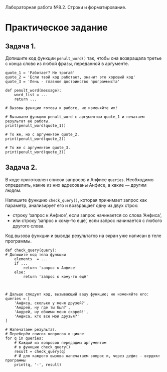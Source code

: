 Лабораторная работа №8.2. Строки и форматирование.  

# Практическое задание
## Задача 1.

Допишите код функции `penult_word()` так, чтобы она возвращала третье с конца слово из любой фразы, переданной в аргументе.  
```
quote_1 = 'Работает? Не трогай'
quote_2 = 'Если твой код работает, значит это хороший код'
quote_3 = 'Лень - главное достоинство программиста'

def penult_word(message):
    word_list = ...
    return ...

# Вызовы функции готовы к работе, не изменяйте их!

# Вызываем функцию penult_word с аргументом quote_1 и печатаем результат её работы.
print(penult_word(quote_1))

# То же, но с аргументом quote_2.
print(penult_word(quote_2))

# То же с аргументом quote_3.
print(penult_word(quote_3))
```
## Задача 2.

В коде приготовлен список запросов к Анфисе `queries`. Необходимо определить, какие из них адресованы Анфисе, а какие — другим людям.  

Напишите функцию `check_query()`, которая принимает запрос как параметр, анализирует его и возвращает одну из двух строк:  

+ строку ‘запрос к Анфисе’, если запрос начинается со слова ‘Анфиса’,
+ или строку ‘запрос к кому-то ещё’, если запрос начинается с любого другого слова.

Код вызова функции и вывода результатов на экран уже написан в теле программы.  
```
def check_query(query):
# Допишите код тела функции
    elements  = ...
    if ...
        return 'запрос к Анфисе'
    else:
        return 'запрос к кому-то ещё'



# Дальше следует код, вызывающий вашу функцию; не изменяйте его:
queries = [
    'Анфиса, сколько у меня друзей?',
    'Андрей, ну где ты был?',
    'Андрей, ну обними меня скорей!',
    'Анфиса, кто все мои друзья?'
]

# Напечатаем результат.
# Переберём список вопросов в цикле
for q in queries:
    # Каждый из вопросов передадим аргументом
    # в функцию check_query()
    result = check_query(q)
    # И для каждого вызова напечатаем вопрос и, через дефис - вердикт программы
    print(q, '-', result)
```
